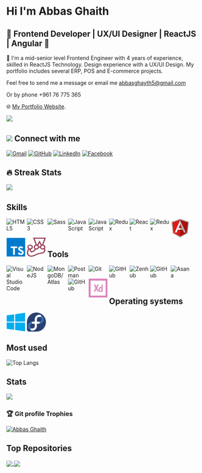 # Hi I'm Abbas Ghaith
## 🔰 Frontend Developer | UX/UI Designer | ReactJS | Angular 🔰

:rocket: I'm a mid-senior level Frontend Engineer with 4 years of experience, skilled in ReactJS Technology. Design experience with a UX/UI Design.
My portfolio includes several ERP, POS and E-commerce projects.

Feel free to send me a message or email me
abbasghayth5@gmail.com

Or by phone
+961 76 775 365

🌐 [My Portfolio Website](https://abbasg.netlify.app).  

![](https://komarev.com/ghpvc/?username=aghaith&color=green)  

## <img src="https://media.giphy.com/media/iY8CRBdQXODJSCERIr/giphy.gif" width="30px"> Connect with me

<a href="mailto:abbasghayth5@gmail.com"><img img src="https://img.shields.io/badge/gmail-%23EA4335.svg?style=plastic&logo=gmail&logoColor=white" alt="Gmail"/></a>
<a href="https://github.com/aghaith"><img src="https://img.shields.io/badge/github-%23181717.svg?style=plastic&logo=github&logoColor=white" alt="GitHub"/></a>
<a href="https://www.linkedin.com/in/abbasghaith/"><img src="https://img.shields.io/badge/linkedin-%230A66C2.svg?style=plastic&logo=linkedin&logoColor=white" alt="LinkedIn"/></a>
<a href="https://www.facebook.com/abbashghaith"><img src="https://img.shields.io/badge/facebook-%231877F2.svg?style=plastic&logo=facebook&logoColor=white" alt="Facebook"/></a>

## 🔥 Streak Stats
<img src="https://github-readme-streak-stats.herokuapp.com/?user=aghaith&theme=algolia" />

## Skills   
<img align="left" alt="HTML5" width="50px" src="https://cdn.jsdelivr.net/gh/devicons/devicon/icons/html5/html5-original.svg" style="padding-right:4px;" />
<img align="left" alt="CSS3" width="50px" src="https://camo.githubusercontent.com/2e496d4bfc6f753ddca87b521ce95c88219f77800212ffa6d4401ad368c82170/68747470733a2f2f63646e2e6a7364656c6976722e6e65742f67682f64657669636f6e732f64657669636f6e2f69636f6e732f637373332f637373332d6f726967696e616c2e737667" style="padding-right:4px;" />
<img align="left" alt="Sass" width="50px" src="https://cdn.jsdelivr.net/gh/devicons/devicon/icons/sass/sass-original.svg" style="padding-right:4px;" />
<img align="left" alt="JavaScript" width="50px" src="https://cdn.jsdelivr.net/gh/devicons/devicon/icons/javascript/javascript-original.svg" style="padding-right:4px;" />
<img align="left" alt="JavaScript" width="50px" src="https://cdn.jsdelivr.net/gh/devicons/devicon/icons/express/express-original.svg" style="padding-right:4px;" />
<img align="left" alt="Redux" width="50px" src="https://cdn.jsdelivr.net/gh/devicons/devicon/icons/nextjs/nextjs-line.svg" style="padding-right:4px;" />
<img align="left" alt="React" width="50px" src="https://cdn.jsdelivr.net/gh/devicons/devicon/icons/react/react-original.svg" style="padding-right:4px;" />
<img align="left" alt="Redux" width="50px" src="https://cdn.jsdelivr.net/gh/devicons/devicon/icons/redux/redux-original.svg" style="padding-right:4px;" />
<img align="left" alt="Angular" width="50px" src="https://github.com/devicons/devicon/blob/master/icons/angularjs/angularjs-original.svg" style="padding-right:4px;" />
<img align="left" alt="TypeScript" width="50px" src="https://github.com/devicons/devicon/blob/master/icons/typescript/typescript-original.svg" style="padding-right:4px;" />
<img align="left" alt="Jest" width="50px" src="https://github.com/devicons/devicon/blob/master/icons/jest/jest-plain.svg" style="padding-right:4px;" />
<br/><br/><br/>

## Tools
<img align="left" alt="Visual Studio Code" width="50px" src="https://cdn.jsdelivr.net/gh/devicons/devicon/icons/vscode/vscode-original.svg" style="padding-right:4px;" />
<img align="left" alt="NodeJS" width="50px" src="https://cdn.jsdelivr.net/gh/devicons/devicon/icons/nodejs/nodejs-original.svg" style="padding-right:4px;" />
<img align="left" alt="MongoDB/Atlas" width="50px" src="https://cdn.jsdelivr.net/gh/devicons/devicon/icons/mongodb/mongodb-original-wordmark.svg" style="padding-right:4px;" />
<img align="left" alt="Postman" width="50px" src="https://www.svgrepo.com/show/354202/postman-icon.svg" style="padding-right:4px;" />
<img align="left" alt="Git" width="50px" src="https://cdn.jsdelivr.net/gh/devicons/devicon/icons/git/git-original.svg" style="padding-right:4px;" />
<img align="left" alt="GitHub" width="50px" src="https://cdn.jsdelivr.net/gh/devicons/devicon/icons/github/github-original.svg" style="padding-right:4px;" />
<img align="left" alt="Zenhub" width="50px" src="https://www.svgrepo.com/show/354602/zenhub-icon.svg" style="padding-right:4px;" />
<img align="left" alt="GitHub" width="50px" src="https://cdn.jsdelivr.net/gh/devicons/devicon/icons/jira/jira-original-wordmark.svg" style="padding-right:4px;" />
<img align="left" alt="Asana" width="50px" src="https://cdn.worldvectorlogo.com/logos/asana-logo.svg" style="padding-right:4px;" />
<img align="left" alt="GitHub" width="50px" src="https://cdn.jsdelivr.net/gh/devicons/devicon/icons/slack/slack-original.svg" style="padding-right:4px;" />
<img align="left" alt="Adobe XD" width="50px" src="https://github.com/devicons/devicon/blob/master/icons/xd/xd-line.svg" style="padding-right:4px;" />
<br/><br/><br/>

## Operating systems
<img align="left" alt="Adobe XD" width="50px" src="https://github.com/devicons/devicon/blob/master/icons/windows8/windows8-original.svg" style="padding-right:4px;" />
<img align="left" alt="Adobe XD" width="50px" src="https://github.com/devicons/devicon/blob/master/icons/fedora/fedora-original.svg" style="padding-right:4px;" />
<br/><br/><br/>

## Most used
![Top Langs](https://github-readme-stats-one-bice.vercel.app/api/top-langs/?username=aghaith&langs_count=10&layout=compact&theme=algolia&role=OWNER,ORGANIZATION_MEMBER,COLLABORATOR
)
## Stats
![](https://github-readme-stats-one-bice.vercel.app/api?username=aghaith&orgs=acksession&show_icons=true&include_all_commits=true&count_private=true&theme=algolia&role=OWNER,ORGANIZATION_MEMBER,COLLABORATOR)

### :trophy: Git profile Trophies

<a href="https://github.com/ryo-ma/github-profile-trophy"><img src="https://github-profile-trophy.vercel.app/?username=aghaith&layout=compact&theme=algolia" alt="Abbas Ghaith" /></a>
  
## Top Repositories
<a href="https://github.com/aghaith/ngshop-frontend">
  <img align="center" src="https://github-readme-stats.vercel.app/api/pin/?username=aghaith&repo=ngshop-frontend" />
</a>
<a href="https://github.com/aghaith/cms-client">
  <img align="center" src="https://github-readme-stats.vercel.app/api/pin/?username=aghaith&repo=cms-client" />
</a>
